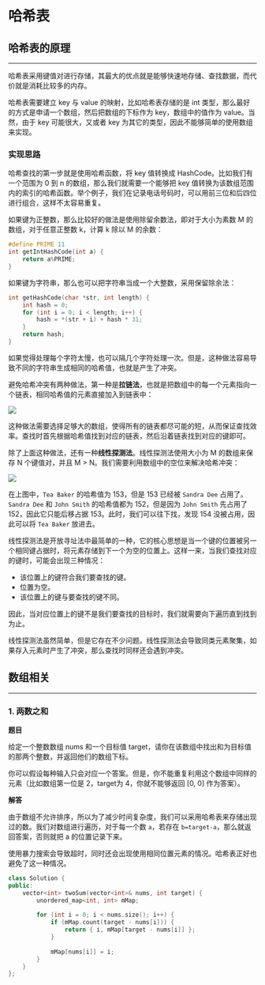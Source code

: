 # 哈希表

## 哈希表的原理

---

哈希表采用键值对进行存储，其最大的优点就是能够快速地存储、查找数据，而代价就是消耗比较多的内存。

哈希表需要建立 key 与 value 的映射，比如哈希表存储的是 int 类型，那么最好的方式是申请一个数组，然后把数组的下标作为 key，数组中的值作为 value。当然，由于 key 可能很大，又或者 key 为其它的类型，因此不能够简单的使用数组来实现。

### 实现思路

哈希查找的第一步就是使用哈希函数，将 key 值转换成 HashCode。比如我们有一个范围为 0 到 n 的数组，那么我们就需要一个能够把 key 值转换为该数组范围内的索引的哈希函数。举个例子，我们在记录电话号码时，可以用前三位和后四位进行组合，这样不太容易重复。

如果键为正整数，那么比较好的做法是使用除留余数法，即对于大小为素数 M 的数组，对于任意正整数 k，计算 k 除以 M 的余数：

```c
#define PRIME 11
int getIntHashCode(int a) {
    return a%PRIME;
}
```

如果键为字符串，那么也可以把字符串当成一个大整数，采用保留除余法：

```c
int getHashCode(char *str, int length) {
    int hash = 0;
    for (int i = 0; i < length; i++) {
        hash = *(str + i) + hash * 31;
    }
    return hash;
}
```

如果觉得处理每个字符太慢，也可以隔几个字符处理一次。但是，这种做法容易导致不同的字符串生成相同的哈希值，也就是产生了冲突。

避免哈希冲突有两种做法，第一种是**拉链法**，也就是把数组中的每一个元素指向一个链表，相同哈希值的元素直接加入到链表中：

![](http://cdn.fantasticmiao.cn/image/post/LeetCode/%E5%93%88%E5%B8%8C%E8%A1%A8/%E6%8B%89%E9%93%BE%E6%B3%95.png)

这种做法需要选择足够大的数组，使得所有的链表都尽可能的短，从而保证查找效率。查找时首先根据哈希值找到对应的链表，然后沿着链表找到对应的键即可。

除了上面这种做法，还有一种**线性探测法**。线性探测法使用大小为 M 的数组来保存 N 个键值对，并且 M > N。我们需要利用数组中的空位来解决哈希冲突：

![](http://cdn.fantasticmiao.cn/image/post/LeetCode/%E5%93%88%E5%B8%8C%E8%A1%A8/%E7%BA%BF%E6%80%A7%E6%8E%A2%E6%B5%8B%E6%B3%95.png)

在上图中，`Tea Baker` 的哈希值为 153，但是 153 已经被 `Sandra Dee` 占用了。`Sandra Dee` 和 `John Smith` 的哈希值都为 152，但是因为 `John Smith` 先占用了 152，因此它只能后移占据 153。此时，我们可以往下找，发现 154 没被占用，因此可以将 `Tea Baker` 放进去。

线性探测法是开放寻址法中最简单的一种，它的核心思想是当一个键的位置被另一个相同键占据时，将元素存储到下一个为空的位置上。这样一来，当我们查找对应的键时，可能会出现三种情况：

* 该位置上的键符合我们要查找的键。
* 位置为空。
* 该位置上的键与要查找的键不同。

因此，当对应位置上的键不是我们要查找的目标时，我们就需要向下遍历直到找到为止。

线性探测法虽然简单，但是它存在不少问题。线性探测法会导致同类元素聚集，如果存入元素时产生了冲突，那么查找时同样还会遇到冲突。

## 数组相关

---

### 1. 两数之和

**题目**

给定一个整数数组 nums 和一个目标值 target，请你在该数组中找出和为目标值的那两个整数，并返回他们的数组下标。

你可以假设每种输入只会对应一个答案。但是，你不能重复利用这个数组中同样的元素（比如数组第一位是 2，target为 4，你就不能够返回 [0, 0] 作为答案）。

**解答**

由于数组不允许排序，所以为了减少时间复杂度，我们可以采用哈希表来存储出现过的数。我们对数组进行遍历，对于每一个数 `a`，若存在 `b=target-a`，那么就返回答案，否则就把 a 的位置记录下来。

使用暴力搜索会导致超时，同时还会出现使用相同位置元素的情况。哈希表正好也避免了这一种情况。

```cpp
class Solution {
public:
    vector<int> twoSum(vector<int>& nums, int target) {
        unordered_map<int, int> mMap;
        
        for (int i = 0; i < nums.size(); i++) {
            if (mMap.count(target - nums[i])) {
                return { i, mMap[target - nums[i]] };
            }
            
            mMap[nums[i]] = i;
        }
    }
};
```